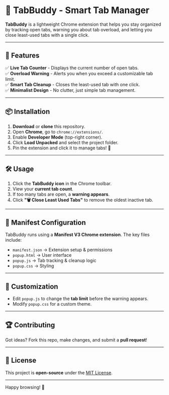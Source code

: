 # 🚀 TabBuddy - Smart Tab Manager  

**TabBuddy** is a lightweight Chrome extension that helps you stay organized by tracking open tabs, warning you about tab overload, and letting you close least-used tabs with a single click.  

---

## 🎯 Features  
✅ **Live Tab Counter** - Displays the current number of open tabs.  
✅ **Overload Warning** - Alerts you when you exceed a customizable tab limit.  
✅ **Smart Tab Cleanup** - Closes the least-used tab with one click.  
✅ **Minimalist Design** - No clutter, just simple tab management.  

---

## 📦 Installation  
1. **Download** or **clone** this repository.  
2. Open **Chrome**, go to `chrome://extensions/`.  
3. Enable **Developer Mode** (top-right corner).  
4. Click **Load Unpacked** and select the project folder.  
5. Pin the extension and click it to manage tabs! 🎯  

---

## 🛠️ Usage  
1. Click the **TabBuddy icon** in the Chrome toolbar.  
2. View your **current tab count**.  
3. If too many tabs are open, a **warning appears**.  
4. Click **"🗑️ Close Least Used Tabs"** to remove the oldest inactive tab.  

---

## 📜 Manifest Configuration  
TabBuddy runs using a **Manifest V3 Chrome extension**. The key files include:  
- `manifest.json` → Extension setup & permissions  
- `popup.html` → User interface  
- `popup.js` → Tab tracking & cleanup logic  
- `popup.css` → Styling  

---

## 🔧 Customization  
- Edit `popup.js` to change the **tab limit** before the warning appears.  
- Modify `popup.css` for a custom theme.  

---

## 🏆 Contributing  
Got ideas? Fork this repo, make changes, and submit a **pull request**!  

---

## 📄 License  
This project is **open-source** under the [MIT License](LICENSE).  

---

Happy browsing! 🚀  

